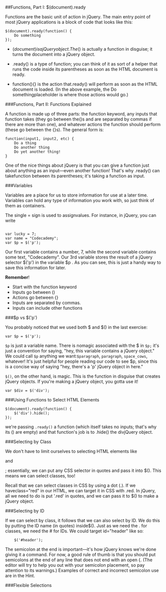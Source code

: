 ##Functions, Part I: $(document).ready


Functions are the basic unit of action in jQuery. The main entry point of most jQuery applications is a block of code that looks like this:

```
$(document).ready(function() {
    Do something
});
```

- $(document) is a jQuery object. The$() is actually a function in disguise; it turns the document into a jQuery object.

- .ready() is a type of function; you can think of it as sort of a helper that runs the code inside its parentheses as soon as the HTML document is ready.

- function(){} is the action that.ready() will perform as soon as the HTML document is loaded. (In the above example, the Do somethingplaceholder is where those actions would go.)


###Functions, Part II: Functions Explained

A function is made up of three parts: the function keyword, any inputs that function takes (they go between the()s and are separated by commas if there are more than one), and whatever actions the function should perform (these go between the {}s). The general form is:

```
function(input1, input2, etc) {
    Do a thing
    Do another thing
    Do yet another thing!
}
```

One of the nice things about jQuery is that you can give a function just about anything as an input—even another function! That's why .ready() can takefunction between its parentheses; it's taking a function as input.

###Variables

Variables are a place for us to store information for use at a later time. Variables can hold any type of information you work with, so just think of them as containers.

The single = sign is used to assignvalues. For instance, in jQuery, you can write

```

var lucky = 7;
var name = "Codecademy";
var $p = $('p');
```

Our first variable contains a number, 7, while the second variable contains some text, "Codecademy". Our 3rd variable stores the result of a jQuery selector $('p') in the variable $p . As you can see, this is just a handy way to save this information for later.


**Remember**!

- Start with the function keyword
- Inputs go between ()
- Actions go between {}
- Inputs are separated by commas.
- Inputs can include other functions

###$p vs $('p')

You probably noticed that we used both $ and $() in the last exercise:
```
var $p = $('p');

```

`$p` is just a variable name. There is nomagic associated with the $ in `$p;` it's just a convention for saying, "hey, this variable contains a jQuery object." We could call `$p` anything we want:`$paragraph`, `paragraph`, `space_cows`, whatever! It's just helpful for people reading our code to see $p, since this is a concise way of saying "hey, there's a 'p' jQuery object in here."

`$()`, on the other hand, is magic. This is the function in disguise that creates jQuery objects. If you're making a jQuery object, you gotta use it!

```
var $div = $('div');
```



###Using Functions to Select HTML Elements

```
$(document).ready(function() {
    $('div').hide();
});
```

we're passing `.ready()` a function (which itself takes no inputs; that's why its () are empty) and that function's job is to .hide() the divjQuery object.

###Selecting by Class

We don't have to limit ourselves to selecting HTML elements like <p> and<div>; essentially, we can put any CSS selector in quotes and pass it into $(). This means we can select classes, too!

Recall that we can select classes in CSS by using a dot (.). If we haveclass="red" in our HTML, we can target it in CSS with .red. In jQuery, all we need to do is put '.red' in quotes, and we can pass it to $() to make a jQuery object.

###Selecting by ID

If we can select by class, it follows that we can also select by ID. We do this by putting the ID name (in quotes) inside$(). Just as we need the . for classes, we need the # for IDs. We could target id="header" like so:

```
    $('#header');

```


The semicolon at the end is important—it's how jQuery knows we're done giving it a command. For now, a good rule of thumb is that you should put semicolons at the end of any line that does not end with an open {. (The editor will try to help you out with your semicolon placement, so pay attention to its warnings.) Examples of correct and incorrect semicolon use are in the Hint.

###Flexible Selections


